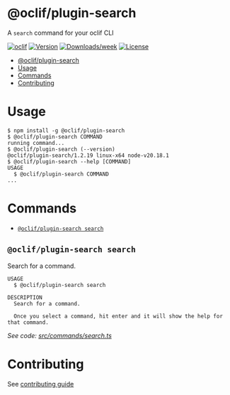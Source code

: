 # @oclif/plugin-search

A `search` command for your oclif CLI

[![oclif](https://img.shields.io/badge/cli-oclif-brightgreen.svg)](https://oclif.io)
[![Version](https://img.shields.io/npm/v/oclif-plugin-search.svg)](https://npmjs.org/package/@oclif/plugin-search)
[![Downloads/week](https://img.shields.io/npm/dw/oclif-plugin-search.svg)](https://npmjs.org/package/@oclif/plugin-search)
[![License](https://img.shields.io/npm/l/oclif-plugin-search.svg)](https://github.com/oclif/plugin-search/blob/main/LICENSE)

<!-- toc -->

- [@oclif/plugin-search](#oclifplugin-search)
- [Usage](#usage)
- [Commands](#commands)
- [Contributing](#contributing)
<!-- tocstop -->

# Usage

<!-- usage -->

```sh-session
$ npm install -g @oclif/plugin-search
$ @oclif/plugin-search COMMAND
running command...
$ @oclif/plugin-search (--version)
@oclif/plugin-search/1.2.19 linux-x64 node-v20.18.1
$ @oclif/plugin-search --help [COMMAND]
USAGE
  $ @oclif/plugin-search COMMAND
...
```

<!-- usagestop -->

# Commands

<!-- commands -->

- [`@oclif/plugin-search search`](#oclifplugin-search-search)

## `@oclif/plugin-search search`

Search for a command.

```
USAGE
  $ @oclif/plugin-search search

DESCRIPTION
  Search for a command.

  Once you select a command, hit enter and it will show the help for that command.
```

_See code: [src/commands/search.ts](https://github.com/oclif/plugin-search/blob/1.2.19/src/commands/search.ts)_

<!-- commandsstop -->

# Contributing

See [contributing guide](./CONRTIBUTING.md)

